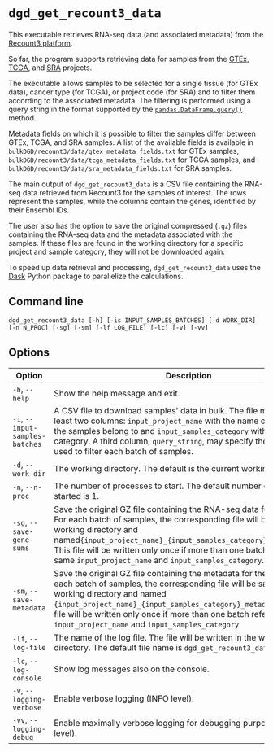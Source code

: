 # `dgd_get_recount3_data`

This executable retrieves RNA-seq data (and associated metadata) from the [Recount3 platform](https://rna.recount.bio/).

So far, the program supports retrieving data for samples from the [GTEx](https://gtexportal.org/home/), [TCGA](https://www.cancer.gov/ccg/research/genome-sequencing/tcga), and [SRA](https://www.ncbi.nlm.nih.gov/sra) projects.

The executable allows samples to be selected for a single tissue (for GTEx data), cancer type (for TCGA), or project code (for SRA) and to filter them according to the associated metadata. The filtering is performed using a query string in the format supported by the [`pandas.DataFrame.query()`](https://pandas.pydata.org/docs/reference/api/pandas.DataFrame.query.html) method.

Metadata fields on which it is possible to filter the samples differ between GTEx, TCGA, and SRA samples. A list of the available fields is available in `bulkDGD/recount3/data/gtex_metadata_fields.txt` for GTEx samples, `bulkDGD/recount3/data/tcga_metadata_fields.txt` for TCGA samples, and `bulkDGD/recount3/data/sra_metadata_fields.txt` for SRA samples.

The main output of `dgd_get_recount3_data` is a CSV file containing the RNA-seq data retrieved from Recount3 for the samples of interest. The rows represent the samples, while the columns contain the genes, identified by their Ensembl IDs.

The user also has the option to save the original compressed (`.gz`) files containing the RNA-seq data and the metadata associated with the samples. If these files are found in the working directory for a specific project and sample category, they will not be downloaded again.

To speed up data retrieval and processing,  `dgd_get_recount3_data` uses the [Dask](https://www.dask.org/) Python package to parallelize the calculations.

## Command line

```
dgd_get_recount3_data [-h] [-is INPUT_SAMPLES_BATCHES] [-d WORK_DIR] [-n N_PROC] [-sg] [-sm] [-lf LOG_FILE] [-lc] [-v] [-vv]
```

## Options

| Option                          | Description                                                  |
| ------------------------------- | ------------------------------------------------------------ |
| `-h`, `--help`                  | Show the help message and exit.                              |
| `-i`, `--input-samples-batches` | A CSV file to download samples' data in bulk. The file must contain at least two columns: `input_project_name` with the name of the project the samples belong to and `input_samples_category` with the samples' category. A third column, `query_string`, may specify the query string used to filter each batch of samples. |
| `-d`, `--work-dir`              | The working directory. The default is the current working directory. |
| `-n`, `--n-proc`                | The number of processes to start. The default number of processes started is 1. |
| `-sg`, `--save-gene-sums`       | Save the original GZ file containing the RNA-seq data for the samples. For each batch of samples, the corresponding file will be saved in the working directory and named`{input_project_name}_{input_samples_category}_gene_sums.gz`. This file will be written only once if more than one batch refers to the same `input_project_name` and `input_samples_category`. |
| `-sm`, `--save-metadata`        | Save the original GZ file containing the metadata for the samples. For each batch of samples, the corresponding file will be saved in the working directory and named `{input_project_name}_{input_samples_category}_metadata.gz`. This file will be written only once if more than one batch refers to the same `input_project_name` and `input_samples_category` |
| `-lf`, `--log-file`             | The name of the log file. The file will be written in the working directory. The default file name is `dgd_get_recount3_data.log`. |
| `-lc`, `--log-console`          | Show log messages also on the console.                       |
| `-v`, `--logging-verbose`       | Enable verbose logging (INFO level).                         |
| `-vv`, `--logging-debug`        | Enable maximally verbose logging for debugging purposes (DEBUG level). |